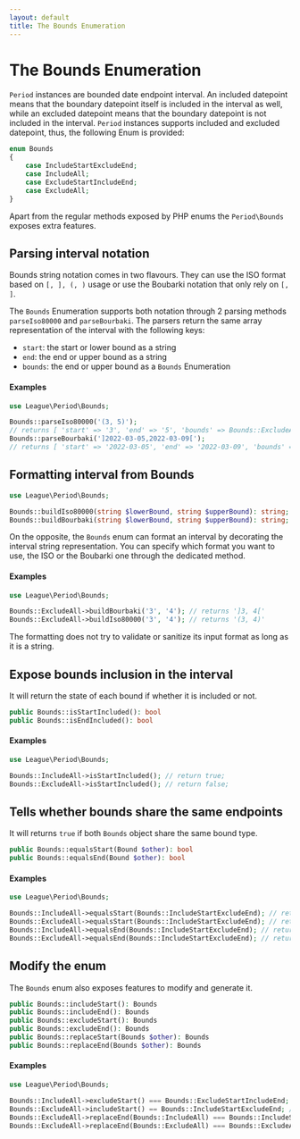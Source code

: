 ```yaml
---
layout: default
title: The Bounds Enumeration
---
```


# The Bounds Enumeration

`Period` instances are bounded date endpoint interval. An included datepoint means that the boundary datepoint itself 
is included in the interval as well, while an excluded datepoint means that the boundary datepoint is not included 
in the interval. `Period` instances supports included and excluded datepoint, thus, the following Enum is provided:

```php
enum Bounds
{
    case IncludeStartExcludeEnd;
    case IncludeAll;
    case ExcludeStartIncludeEnd;
    case ExcludeAll;
}
```

Apart from the regular methods exposed by PHP enums the `Period\Bounds`  exposes extra features.

## Parsing interval notation

Bounds string notation comes in two flavours. They can use the ISO format based on `[, ], (, )` usage or
use the Boubarki notation that only rely on `[, ]`. 

The `Bounds` Enumeration supports both notation through 2 parsing methods `parseIso80000` and  `parseBourbaki`.
The parsers return the same array representation of the interval with the following keys:

- `start`: the start or lower bound as a string
- `end`: the end or upper bound as a string
- `bounds`: the end or upper bound as a `Bounds` Enumeration

#### Examples

~~~php
use League\Period\Bounds;

Bounds::parseIso80000('(3, 5)'); 
// returns [ 'start' => '3', 'end' => '5', 'bounds' => Bounds::ExcludeAll]
Bounds::parseBourbaki(']2022-03-05,2022-03-09[');
// returns [ 'start' => '2022-03-05', 'end' => '2022-03-09', 'bounds' => Bounds::ExcludeAll]
~~~

## Formatting interval from Bounds

~~~php
use League\Period\Bounds;

Bounds::buildIso80000(string $lowerBound, string $upperBound): string;
Bounds::buildBourbaki(string $lowerBound, string $upperBound): string;
~~~

On the opposite, the `Bounds` enum can format an interval by decorating the interval string representation.
You can specify which format you want to use, the ISO or the Boubarki one through the dedicated method.

#### Examples

~~~php
use League\Period\Bounds;

Bounds::ExcludeAll->buildBourbaki('3', '4'); // returns ']3, 4['
Bounds::ExcludeAll->buildIso80000('3', '4'); // returns '(3, 4)'
~~~

<p class="message-notice">The formatting does not try to validate or sanitize its input format as long as it is a string.</p>

## Expose bounds inclusion in the interval

It will return the state of each bound if whether it is included or not.

~~~php
public Bounds::isStartIncluded(): bool
public Bounds::isEndIncluded(): bool
~~~

#### Examples

~~~php
use League\Period\Bounds;

Bounds::IncludeAll->isStartIncluded(); // return true;
Bounds::ExcludeAll->isStartIncluded(); // return false;
~~~

## Tells whether bounds share the same endpoints

It will returns `true` if both `Bounds` object share the same bound type.

~~~php
public Bounds::equalsStart(Bound $other): bool
public Bounds::equalsEnd(Bound $other): bool
~~~

#### Examples

~~~php
use League\Period\Bounds;

Bounds::IncludeAll->equalsStart(Bounds::IncludeStartExcludeEnd); // return true;
Bounds::ExcludeAll->equalsStart(Bounds::IncludeStartExcludeEnd); // return false;
Bounds::IncludeAll->equalsEnd(Bounds::IncludeStartExcludeEnd); // return false;
Bounds::ExcludeAll->equalsEnd(Bounds::IncludeStartExcludeEnd); // return true;
~~~

## Modify the enum

The `Bounds` enum also exposes features to modify and generate it.

~~~php
public Bounds::includeStart(): Bounds
public Bounds::includeEnd(): Bounds
public Bounds::excludeStart(): Bounds
public Bounds::excludeEnd(): Bounds
public Bounds::replaceStart(Bounds $other): Bounds
public Bounds::replaceEnd(Bounds $other): Bounds
~~~

#### Examples

~~~php
use League\Period\Bounds;

Bounds::IncludeAll->excludeStart() === Bounds::ExcludeStartIncludeEnd; // return true;
Bounds::ExcludeAll->includeStart() == Bounds::IncludeStartExcludeEnd; // return true;
Bounds::ExcludeAll->replaceEnd(Bounds::IncludeAll) === Bounds::IncludeStartExcludeEnd; // return true;
Bounds::ExcludeAll->replaceEnd(Bounds::ExcludeAll) === Bounds::ExcludeAll; // return true;
~~~
